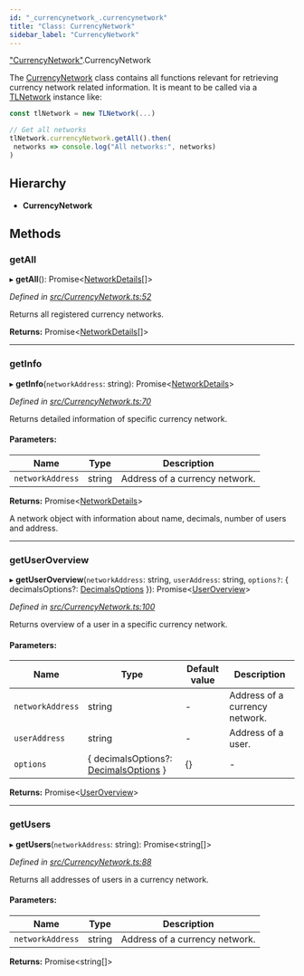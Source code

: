 ```yaml
---
id: "_currencynetwork_.currencynetwork"
title: "Class: CurrencyNetwork"
sidebar_label: "CurrencyNetwork"
---
```


["CurrencyNetwork"](../modules/_currencynetwork_.md).CurrencyNetwork

The [CurrencyNetwork](_currencynetwork_.currencynetwork.md) class contains all functions relevant for retrieving currency network related information.
It is meant to be called via a [TLNetwork](_tlnetwork_.tlnetwork.md) instance like:
```typescript
const tlNetwork = new TLNetwork(...)

// Get all networks
tlNetwork.currencyNetwork.getAll().then(
 networks => console.log("All networks:", networks)
)
```

## Hierarchy

* **CurrencyNetwork**

## Methods

### getAll

▸ **getAll**(): Promise&#60;[NetworkDetails](../interfaces/_typings_.networkdetails.md)[]>

*Defined in [src/CurrencyNetwork.ts:52](https://github.com/trustlines-protocol/clientlib/blob/f60ef2b/src/CurrencyNetwork.ts#L52)*

Returns all registered currency networks.

**Returns:** Promise&#60;[NetworkDetails](../interfaces/_typings_.networkdetails.md)[]>

___

### getInfo

▸ **getInfo**(`networkAddress`: string): Promise&#60;[NetworkDetails](../interfaces/_typings_.networkdetails.md)>

*Defined in [src/CurrencyNetwork.ts:70](https://github.com/trustlines-protocol/clientlib/blob/f60ef2b/src/CurrencyNetwork.ts#L70)*

Returns detailed information of specific currency network.

#### Parameters:

Name | Type | Description |
------ | ------ | ------ |
`networkAddress` | string | Address of a currency network. |

**Returns:** Promise&#60;[NetworkDetails](../interfaces/_typings_.networkdetails.md)>

A network object with information about name, decimals, number of users and address.

___

### getUserOverview

▸ **getUserOverview**(`networkAddress`: string, `userAddress`: string, `options?`: { decimalsOptions?: [DecimalsOptions](../interfaces/_typings_.decimalsoptions.md)  }): Promise&#60;[UserOverview](../interfaces/_typings_.useroverview.md)>

*Defined in [src/CurrencyNetwork.ts:100](https://github.com/trustlines-protocol/clientlib/blob/f60ef2b/src/CurrencyNetwork.ts#L100)*

Returns overview of a user in a specific currency network.

#### Parameters:

Name | Type | Default value | Description |
------ | ------ | ------ | ------ |
`networkAddress` | string | - | Address of a currency network. |
`userAddress` | string | - | Address of a user.  |
`options` | { decimalsOptions?: [DecimalsOptions](../interfaces/_typings_.decimalsoptions.md)  } | {} | - |

**Returns:** Promise&#60;[UserOverview](../interfaces/_typings_.useroverview.md)>

___

### getUsers

▸ **getUsers**(`networkAddress`: string): Promise&#60;string[]>

*Defined in [src/CurrencyNetwork.ts:88](https://github.com/trustlines-protocol/clientlib/blob/f60ef2b/src/CurrencyNetwork.ts#L88)*

Returns all addresses of users in a currency network.

#### Parameters:

Name | Type | Description |
------ | ------ | ------ |
`networkAddress` | string | Address of a currency network.  |

**Returns:** Promise&#60;string[]>
